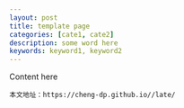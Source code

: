 ```yaml
---
layout: post
title: template page
categories: [cate1, cate2]
description: some word here
keywords: keyword1, keyword2
---
```


Content here
 
```
本文地址：https://cheng-dp.github.io//late/
```
 
